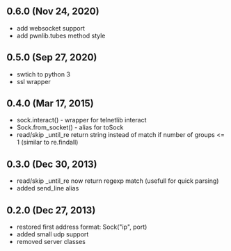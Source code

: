 ## 0.6.0 (Nov 24, 2020)

  - add websocket support
  - add pwnlib.tubes method style

## 0.5.0 (Sep 27, 2020)

  - swtich to python 3
  - ssl wrapper

## 0.4.0 (Mar 17, 2015)

  - sock.interact() - wrapper for telnetlib interact
  - Sock.from_socket() - alias for toSock
  - read/skip \_until\_re return string instead of match if number of groups <= 1 (similar to re.findall)

## 0.3.0 (Dec 30, 2013)

  - read/skip \_until\_re now return regexp match (usefull for quick parsing)
  - added send\_line alias

## 0.2.0 (Dec 27, 2013)

  - restored first address format: Sock("ip", port)
  - added small udp support
  - removed server classes
